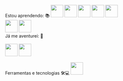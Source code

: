 <link rel="stylesheet" href="https://cdn.jsdelivr.net/gh/devicons/devicon@v2.15.1/devicon.min.css">

<div style="display: inline_block"><br>
Estou aprendendo: 📚
          <img src="https://cdn.jsdelivr.net/gh/devicons/devicon/icons/php/php-plain.svg" width="40" height="40"/> 
          <img src="https://cdn.jsdelivr.net/gh/devicons/devicon/icons/python/python-original.svg" width="40" height="40"/> 
          <img src="https://cdn.jsdelivr.net/gh/devicons/devicon/icons/c/c-original.svg" width="40" height="40"/> <img src="https://cdn.jsdelivr.net/gh/devicons/devicon/icons/html5/html5-original-wordmark.svg" width="40" height="40"/> 
          <img src="https://cdn.jsdelivr.net/gh/devicons/devicon/icons/css3/css3-plain-wordmark.svg" width="40" height="40"/> <br>
          <img src="https://cdn.jsdelivr.net/gh/devicons/devicon/icons/laravel/laravel-plain-wordmark.svg" width="40" height="40"/> 
          <img src="https://cdn.jsdelivr.net/gh/devicons/devicon/icons/sqlite/sqlite-original.svg" width="40" height="40"/>
</div>
Já me aventurei: 🤠
<div style="display: inline_block"><br>
          <img src="https://cdn.jsdelivr.net/gh/devicons/devicon/icons/csharp/csharp-original.svg" width="40" height="40"/> <img src="https://cdn.jsdelivr.net/gh/devicons/devicon/icons/unity/unity-original.svg" width="40" height="40">
</div>

<div style="display: inline_block"><br>
Ferramentas e tecnologias 🛠💻
          <img src="https://cdn.jsdelivr.net/gh/devicons/devicon/icons/git/git-original.svg" width="40" height="40"/>
</div>
          
          
          
          

          
          
